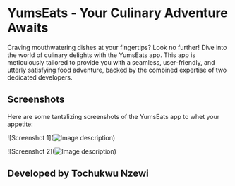 # YumsEats - Your Culinary Adventure Awaits

Craving mouthwatering dishes at your fingertips? Look no further! Dive into the world of culinary delights with the YumsEats app. This app is meticulously tailored to provide you with a seamless, user-friendly, and utterly satisfying food adventure, backed by the combined expertise of two dedicated developers.

## Screenshots

Here are some tantalizing screenshots of the YumsEats app to whet your appetite:

![Screenshot 1](![Image description](https://dev-to-uploads.s3.amazonaws.com/uploads/articles/ive7q8bp3emxs3o4d2p2.png))


![Screenshot 2](![Image description](https://dev-to-uploads.s3.amazonaws.com/uploads/articles/goqsk72ewacz612pn4tv.png))

## Developed by Tochukwu Nzewi
